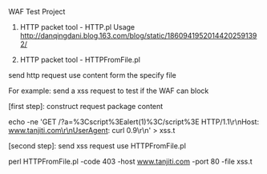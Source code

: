 WAF Test Project 

1. HTTP packet tool - HTTP.pl
Usage http://danqingdani.blog.163.com/blog/static/18609419520144202591392/

2. HTTP packet tool - HTTPFromFile.pl

send http request use content form the specify file

For example: send a xss request to test if the WAF can block


[first step]: construct request package content

echo -ne 'GET /?a=%3Cscript%3Ealert(1)%3C/script%3E HTTP/1.1\r\nHost: www.tanjiti.com\r\nUserAgent: curl 0.9\r\n' > xss.t

[second step]: send xss request use HTTPFromFile.pl

perl HTTPFromFile.pl -code 403 -host www.tanjiti.com -port 80 -file xss.t 
